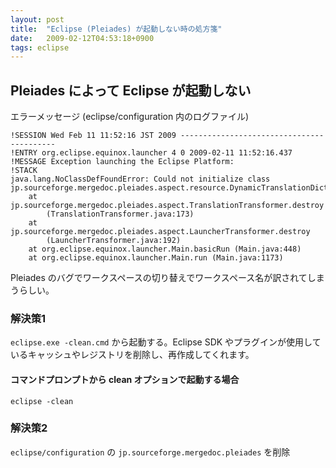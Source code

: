 ```yaml
---
layout: post
title:  "Eclipse (Pleiades) が起動しない時の処方箋"
date:   2009-02-12T04:53:18+0900
tags: eclipse
---
```


## Pleiades によって Eclipse が起動しない

エラーメッセージ (eclipse/configuration 内のログファイル)

```
!SESSION Wed Feb 11 11:52:16 JST 2009 ------------------------------------------
!ENTRY org.eclipse.equinox.launcher 4 0 2009-02-11 11:52:16.437
!MESSAGE Exception launching the Eclipse Platform:
!STACK
java.lang.NoClassDefFoundError: Could not initialize class
jp.sourceforge.mergedoc.pleiades.aspect.resource.DynamicTranslationDictionary
    at jp.sourceforge.mergedoc.pleiades.aspect.TranslationTransformer.destroy
        (TranslationTransformer.java:173)
    at jp.sourceforge.mergedoc.pleiades.aspect.LauncherTransformer.destroy
        (LauncherTransformer.java:192)
    at org.eclipse.equinox.launcher.Main.basicRun (Main.java:448)
    at org.eclipse.equinox.launcher.Main.run (Main.java:1173)
```

Pleiades のバグでワークスペースの切り替えでワークスペース名が訳されてしまうらしい。

### 解決策1

`eclipse.exe -clean.cmd` から起動する。Eclipse SDK やプラグインが使用しているキャッシュやレジストリを削除し、再作成してくれます。

#### コマンドプロンプトから clean オプションで起動する場合

```
eclipse -clean
```

### 解決策2

`eclipse/configuration` の `jp.sourceforge.mergedoc.pleiades` を削除

